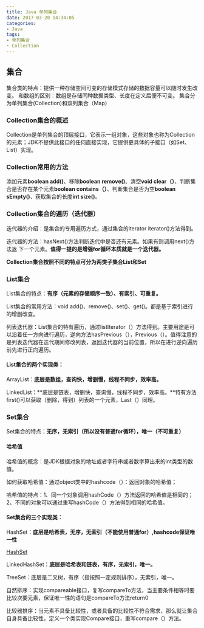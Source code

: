 ```yaml
---
title: Java 单列集合
date: 2017-03-20 14:34:05
categories: 
- Java
tags: 
- 单列集合
- Collection 
---
```

## 集合
集合类的特点：提供一种存储空间可变的存储模式存储的数据容量可以随时发生改变。
和数组的区别：数组是存储同种数据类型、长度在定义后便不可变。
集合分为单列集合(Collection)和双列集合（Map）
<!--more-->
### Collection集合的概述
Collection是单列集合的顶层接口，它表示一组对象，这些对象也称为Collection的元素；JDK不提供此接口的任何直接实现，它提供更具体的子接口（如Set、List）实现。

### Collection常用的方法
添加元素**boolean add()**、移除**boolean remove()**、清空**void clear（）**、判断集合是否存在某个元素**boolean contains（）**、判断集合是否为空**boolean sEmpty()**、获取集合的长度**int size()**。

### Collection集合的遍历（迭代器）

迭代器的介绍：是集合的专用遍历方式，通过集合的iterator iterator()方法得到。

迭代器的方法：hasNext()方法判断迭代中是否还有元素。如果有则调用next()方法返 下一个元素。**值得一提的是增强for循环本质就是一个迭代器。**

**Collection集合按照不同的特点可分为两类子集合List和Set**

### List集合

List集合的特点：**有序（元素的存储顺序一致）、有索引、可重复。**

List集合的常用方法：void add()、remove()、set()、get()。都是基于索引进行的增删改查。

列表迭代器：List集合的特有遍历，通过listIterator（）方法得到。主要用途是可以沿着任一方向进行遍历，逆向方法hasPrevious（），Previous（）。值得注意的是列表迭代器在迭代期间修改列表，返回迭代器的当前位置，所以在进行逆向遍历前先进行正向遍历。

#### List集合的两个实现类：

ArrayList：**底层是数组，查询快，增删慢，线程不同步，效率高。**

LinkedList：**底层是链表，增删快，查询慢，线程不同步，效率高。**特有方法first()可以获取（删除，得到）列表的一个元素，Last（）同理。

### Set集合

Set集合的特点：**无序，无索引（所以没有普通for循环），唯一（不可重复）**

#### 哈希值

哈希值的概念：是JDK根据对象的地址或者字符串或者数字算出来的int类型的数值。

如何获取哈希值：通过object类中的hashcode（）：返回对象的哈希值；

哈希值的特点：1、同一个对象调用hashCode（）方法返回的哈希值是相同的；2、不同的对象可以通过重写hashCode（）方法得到相同的哈希值。

#### Set集合的三个实现类：

HashSet：**底层是哈希表，无序，无索引（不能使用普通for）,hashcode保证唯一性**

[HashSet](/img/hashset.png)

LinkedHashSet：**底层是哈希表和链表，有序，无索引，唯一。**

TreeSet：底层是二叉树，有序（指按照一定规则排序），无索引，唯一。

自然排序：实现compareable接口，复写compareTo方法，当主要条件相等时要比较次要元素，保证唯一性的语句是compareTo方法return0

比较器排序：当元素不具备比较性，或者具备的比较性不符合需求，那么就让集合自身具备比较性，定义一个类实现Compare接口，重写compare（）方法。







